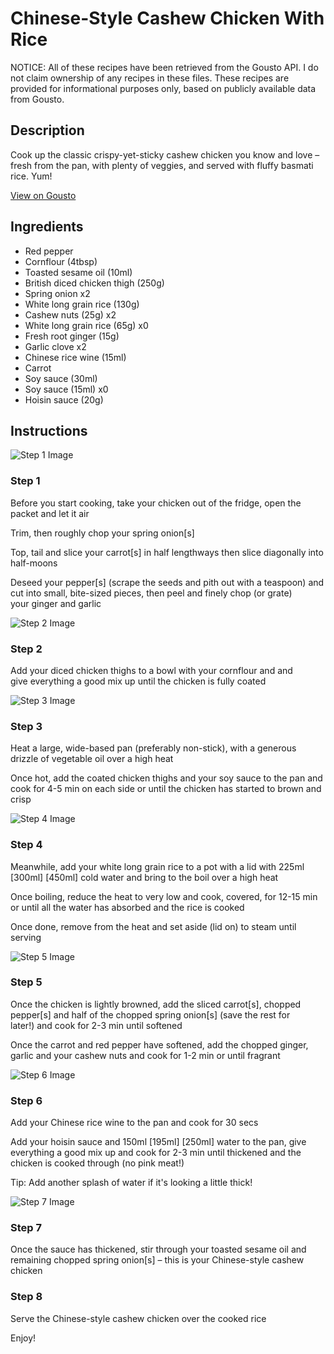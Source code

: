 # Chinese-Style Cashew Chicken With Rice

NOTICE: All of these recipes have been retrieved from the Gousto API. I do not claim ownership of any recipes in these files. These recipes are provided for informational purposes only, based on publicly available data from Gousto.

## Description

Cook up the classic crispy-yet-sticky cashew chicken you know and love – fresh from the pan, with plenty of veggies, and served with fluffy basmati rice. Yum!

[View on Gousto](https://www.gousto.co.uk/recipes/cookbook/chinese-cashew-chicken-basmati-rice)

## Ingredients

- Red pepper
- Cornflour (4tbsp)
- Toasted sesame oil (10ml)
- British diced chicken thigh (250g)
- Spring onion x2
- White long grain rice (130g)
- Cashew nuts (25g) x2
- White long grain rice (65g) x0
- Fresh root ginger (15g)
- Garlic clove x2
- Chinese rice wine (15ml)
- Carrot
- Soy sauce (30ml)
- Soy sauce (15ml) x0
- Hoisin sauce (20g)

## Instructions

![Step 1 Image](https://production-media.gousto.co.uk/cms/recipe-step-image/step-1-9-1732274535899-x200.jpg)

### Step 1

Before you start cooking, take your chicken out of the fridge, open the packet and let it air

Trim, then roughly chop your spring onion[s]

Top, tail and slice your carrot[s] in half lengthways then slice diagonally into half-moons

Deseed your pepper[s] (scrape the seeds and pith out with a teaspoon) and cut into small, bite-sized pieces, then peel and finely chop (or grate) your ginger and garlic

![Step 2 Image](https://production-media.gousto.co.uk/cms/recipe-step-image/step-2-10-1732274542631-x200.jpg)

### Step 2

Add your diced chicken thighs to a bowl with your cornflour and and give everything a good mix up until the chicken is fully coated

![Step 3 Image](https://production-media.gousto.co.uk/cms/recipe-step-image/step-3-9-1732274549782-x200.jpg)

### Step 3

Heat a large, wide-based pan (preferably non-stick), with a generous drizzle of vegetable oil over a high heat

Once hot, add the coated chicken thighs and your soy sauce to the pan and cook for 4-5 min on each side or until the chicken has started to brown and crisp

![Step 4 Image](https://production-media.gousto.co.uk/cms/recipe-step-image/Step-4-9-1732274557265-x200.jpg)

### Step 4

Meanwhile, add your white long grain rice to a pot with a lid with 225ml <span class="text-purple">[300ml]</span><span class="text-danger"> [450ml]</span> cold water and bring to the boil over a high heat

Once boiling, reduce the heat to very low and cook, covered, for 12-15 min or until all the water has absorbed and the rice is cooked

Once done, remove from the heat and set aside (lid on) to steam until serving

![Step 5 Image](https://production-media.gousto.co.uk/cms/recipe-step-image/step-5-10-1732274563359-x200.jpg)

### Step 5

Once the chicken is lightly browned, add the sliced carrot[s], chopped pepper[s] and half of the chopped spring onion[s] (save the rest for later!) and cook for 2-3 min until softened

Once the carrot and red pepper have softened, add the chopped ginger, garlic and your cashew nuts and cook for 1-2 min or until fragrant

![Step 6 Image](https://production-media.gousto.co.uk/cms/recipe-step-image/step-6-10-1732274566456-x200.jpg)

### Step 6

Add your Chinese rice wine to the pan and cook for 30 secs

Add your hoisin sauce and 150ml <span class="text-purple">[195ml]</span> <span class="text-danger">[250ml]</span> water to the pan, give everything a good mix up and cook for 2-3 min until thickened and the chicken is cooked through (no pink meat!)

Tip: Add another splash of water if it's looking a little thick!

![Step 7 Image](https://production-media.gousto.co.uk/cms/recipe-step-image/step-7-10-1732274575477-x200.jpg)

### Step 7

Once the sauce has thickened, stir through your toasted sesame oil and remaining chopped spring onion[s] – this is your Chinese-style cashew chicken

### Step 8

Serve the Chinese-style cashew chicken over the cooked rice

Enjoy!

